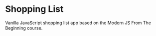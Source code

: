 # Shopping List

Vanilla JavaScript shopping list app based on the Modern JS From The Beginning course.
